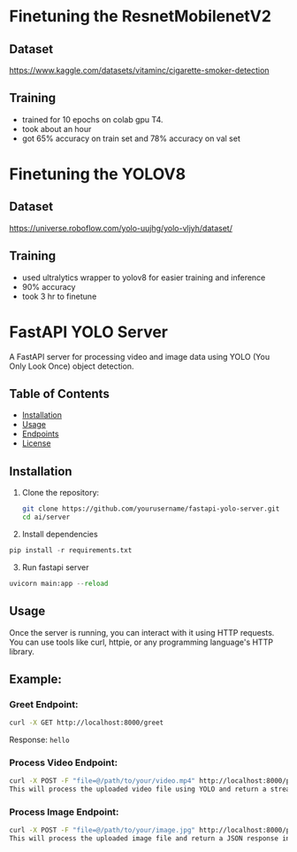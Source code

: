 # Finetuning the ResnetMobilenetV2

## Dataset

https://www.kaggle.com/datasets/vitaminc/cigarette-smoker-detection


## Training
- trained for 10 epochs on colab gpu T4.
- took about an hour
- got 65% accuracy on train set and 78% accuracy on val set


# Finetuning the YOLOV8

## Dataset 
https://universe.roboflow.com/yolo-uujhg/yolo-vljyh/dataset/

## Training
- used ultralytics wrapper to yolov8 for easier training and inference
- 90% accuracy
- took 3 hr to finetune


# FastAPI YOLO Server

A FastAPI server for processing video and image data using YOLO (You Only Look Once) object detection.

## Table of Contents

- [Installation](#installation)
- [Usage](#usage)
- [Endpoints](#endpoints)
- [License](#license)

## Installation

1. Clone the repository:

   ```bash
   git clone https://github.com/yourusername/fastapi-yolo-server.git
   cd ai/server
   ```
   
2. Install dependencies
```python
pip install -r requirements.txt
```

3. Run fastapi server
```python
uvicorn main:app --reload
```


## Usage
Once the server is running, you can interact with it using HTTP requests. You can use tools like curl, httpie, or any programming language's HTTP library.

## Example:
### Greet Endpoint:

```bash
curl -X GET http://localhost:8000/greet
```
Response:
```hello```


### Process Video Endpoint:
```bash
curl -X POST -F "file=@/path/to/your/video.mp4" http://localhost:8000/process_video
This will process the uploaded video file using YOLO and return a streaming response with the detected objects.
```

### Process Image Endpoint:

```bash
curl -X POST -F "file=@/path/to/your/image.jpg" http://localhost:8000/process_image
This will process the uploaded image file and return a JSON response indicating if smoking is detected.
```